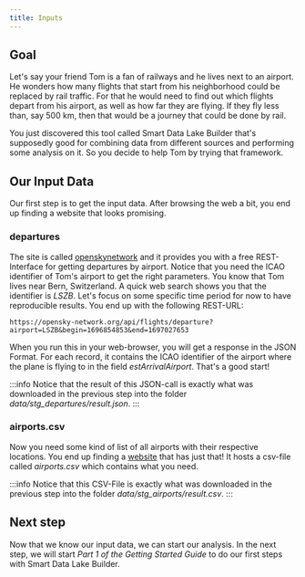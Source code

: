 ```yaml
---
title: Inputs
---
```


## Goal

Let's say your friend Tom is a fan of railways and he lives next to an airport.
He wonders how many flights that start from his neighborhood could be replaced by rail traffic.
For that he would need to find out which flights depart from his airport, as well as how far they are flying.
If they fly less than, say 500 km, then that would be a journey that could be done by rail.

You just discovered this tool called Smart Data Lake Builder that's supposedly good for combining data from different sources and performing some analysis on it.
So you decide to help Tom by trying that framework.


## Our Input Data
Our first step is to get the input data.
After browsing the web a bit, you end up finding a website that looks promising.

### departures

The site is called [openskynetwork](https://openskynetwork.github.io/opensky-api/rest.html#id17) 
and it provides you with a free REST-Interface for getting departures by airport.
Notice that you need the ICAO identifier of Tom's airport to get the right parameters.
You know that Tom lives near Bern, Switzerland. A quick web search shows you that the identifier is
*LSZB*. Let's focus on some specific time period for now to have reproducible results.
You end up with the following REST-URL:

    https://opensky-network.org/api/flights/departure?airport=LSZB&begin=1696854853&end=1697027653

When you run this in your web-browser, you will get a response in the JSON Format.
For each record, it contains the ICAO identifier of the airport where the plane is flying to in the field
*estArrivalAirport*. That's a good start! 

:::info
Notice that the result of this JSON-call is exactly what was downloaded in the previous step into 
the folder *data/stg_departures/result.json*.
:::

### airports.csv
Now you need some kind of list of all airports with their respective locations.
You end up finding a [website](https://ourairports.com/data/) that has just that!
It hosts a csv-file called *airports.csv* which contains what you need.

:::info
Notice that this CSV-File is exactly what was downloaded in the previous step into
the folder *data/stg_airports/result.csv*.
:::

## Next step

Now that we know our input data, we can start our analysis.
In the next step, we will start *Part 1 of the Getting Started Guide* 
to do our first steps with Smart Data Lake Builder.


